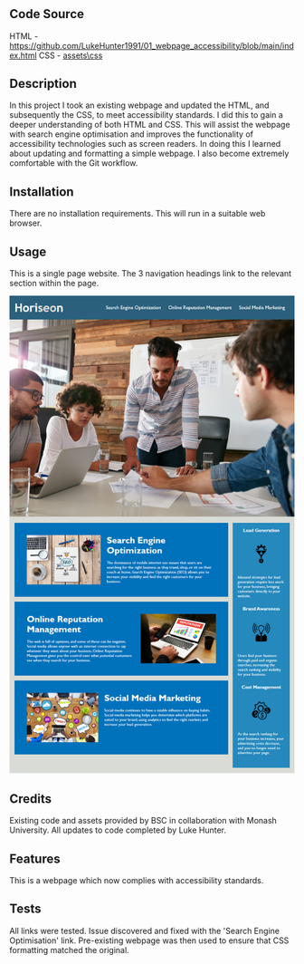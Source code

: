 # <Webpage Accessibility>

## Code Source
HTML - https://github.com/LukeHunter1991/01_webpage_accessibility/blob/main/index.html
CSS - [assets\css](https://github.com/LukeHunter1991/01_webpage_accessibility/blob/main/assets/css/style.css)

## Description

In this project I took an existing webpage and updated the HTML, and subsequently the CSS, to meet accessibility standards. I did this to gain a deeper understanding of both HTML and CSS. This will assist the webpage with search engine optimisation and improves the functionality of accessibility technologies such as screen readers. In doing this I learned about updating and formatting a simple webpage. I also become extremely comfortable with the Git workflow.

## Installation

There are no installation requirements. This will run in a suitable web browser.

## Usage

This is a single page website. The 3 navigation headings link to the relevant section within the page.

![screenshot 1](./assets/images/01-html-css-git-homework-demo.jpg.png)

## Credits

Existing code and assets provided by BSC in collaboration with Monash University. All updates to code completed by Luke Hunter.


## Features

This is a webpage which now complies with accessibility standards.


## Tests

All links were tested. Issue discovered and fixed with the 'Search Engine Optimisation' link. Pre-existing webpage was then used to ensure that CSS formatting matched the original.
